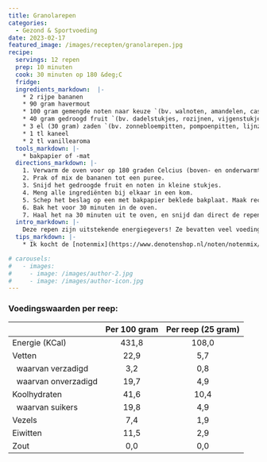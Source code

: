 ```yaml
---
title: Granolarepen
categories: 
  - Gezond & Sportvoeding
date: 2023-02-17
featured_image: /images/recepten/granolarepen.jpg
recipe:
  servings: 12 repen
  prep: 10 minuten
  cook: 30 minuten op 180 &deg;C
  fridge:
  ingredients_markdown:  |-
    * 2 rijpe bananen
    * 90 gram havermout
    * 100 gram gemengde noten naar keuze `(bv. walnoten, amandelen, cashew, pinda)`
    * 40 gram gedroogd fruit `(bv. dadelstukjes, rozijnen, vijgenstukjes)`
    * 3 el (30 gram) zaden `(bv. zonnebloempitten, pompoenpitten, lijnzaad, hennepzaad, sesamzaad, chiazaad)`
    * 1 tl kaneel
    * 2 tl vanillearoma
  tools_markdown: |-
    * bakpapier of -mat
  directions_markdown: |-
    1. Verwarm de oven voor op 180 graden Celcius (boven- en onderwarmte).
    2. Prak of mix de bananen tot een puree. 
    3. Snijd het gedroogde fruit en noten in kleine stukjes. 
    4. Meng alle ingrediënten bij elkaar in een kom. 
    5. Schep het beslag op een met bakpapier beklede bakplaat. Maak rechthoekige vorm, waaruit de later de repen kan snijden. Druk het beslag stevig aan met bijvoorbeeld een lepel. 
    6. Bak het voor 30 minuten in de oven. 
    7. Haal het na 30 minuten uit te oven, en snijd dan direct de repen nu het geheel nog zacht is. Laat de repen vervolgens afkoelen en uitharden, voordat je geniet van deze voedzame repen!
  intro_markdown: |-
    Deze repen zijn uitstekende energiegevers! Ze bevatten veel voedingsstoffen: veel vezels door de granen, dadels en vijgen, en goede omega-3, -6 en -9 vetzuren, vitamines, mineralen en anti-oxidanten door de verschillende noten en zaden.
  tips_markdown: |-
    * Ik kocht de [notenmix](https://www.denotenshop.nl/noten/notenmix/), [dadelstukjes](https://www.denotenshop.nl/dadels-stukjes.html), [vijgenstukjes](https://www.denotenshop.nl/vijgen-stukjes.html) en de [zadenmix](https://www.denotenshop.nl/omega-zadenmix.html) bij [De Notenshop](https://www.denotenshop.nl/).

# carousels:
#   - images: 
#     - image: /images/author-2.jpg
#     - image: /images/author-icon.jpg
---
```



### Voedingswaarden per reep:

|                            | Per 100 gram | Per reep (25 gram) |
|----------------------------|:------------:|:------------------:|
| Energie (KCal)             |     431,8    |       108,0        |
| Vetten                     |     22,9     |        5,7         |
| &nbsp; waarvan verzadigd   |     3,2      |        0,8         |
| &nbsp; waarvan onverzadigd |     19,7     |        4,9         |
| Koolhydraten               |     41,6     |        10,4        |
| &nbsp; waarvan suikers     |     19,8     |        4,9         |
| Vezels                     |     7,4      |        1,9         |
| Eiwitten                   |     11,5     |        2,9         |
| Zout                       |     0,0      |        0,0         |